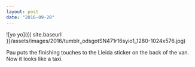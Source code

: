```yaml
---
layout: post
date: "2016-09-20"
---
```


![yo yo]({{ site.baseurl }}/assets/images/2016/tumblr_odsgotSN471r16syio1_1280-1024x576.jpg)

Pau puts the finishing touches to the Lleida sticker on the back of the van. Now it looks like a taxi.
